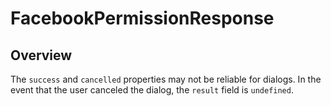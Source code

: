 # FacebookPermissionResponse

<TypeHeader/>

## Overview

The `success` and `cancelled` properties may not be reliable for dialogs. In the event
that the user canceled the dialog, the `result` field is `undefined`.

<ApiDocs/>
